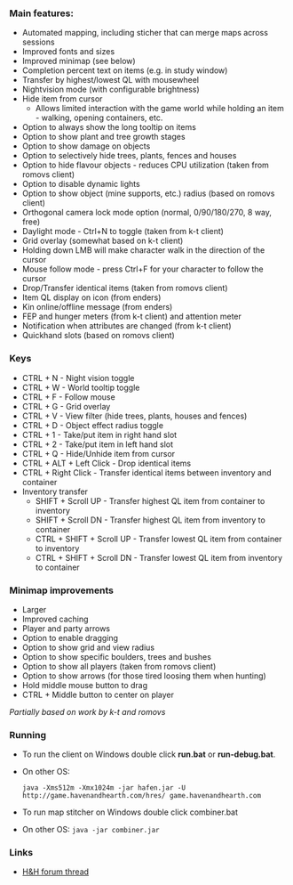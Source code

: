 ### Main features:

* Automated mapping, including sticher that can merge maps across sessions
* Improved fonts and sizes
* Improved minimap (see below)
* Completion percent text on items (e.g. in study window)
* Transfer by highest/lowest QL with mousewheel
* Nightvision mode (with configurable brightness)
* Hide item from cursor
  * Allows limited interaction with the game world while holding an item - walking, opening containers, etc.
* Option to always show the long tooltip on items
* Option to show plant and tree growth stages
* Option to show damage on objects
* Option to selectively hide trees, plants, fences and houses
* Option to hide flavour objects - reduces CPU utilization (taken from romovs client)
* Option to disable dynamic lights
* Option to show object (mine supports, etc.) radius (based on romovs client)
* Orthogonal camera lock mode option (normal, 0/90/180/270, 8 way, free)
* Daylight mode - Ctrl+N to toggle (taken from k-t client)
* Grid overlay (somewhat based on k-t client)
* Holding down LMB will make character walk in the direction of the cursor
* Mouse follow mode - press Ctrl+F for your character to follow the cursor
* Drop/Transfer identical items (taken from romovs client)
* Item QL display on icon (from enders)
* Kin online/offline message (from enders)
* FEP and hunger meters (from k-t client) and attention meter
* Notification when attributes are changed (from k-t client)
* Quickhand slots (based on romovs client)

### Keys
* CTRL + N - Night vision toggle
* CTRL + W - World tooltip toggle
* CTRL + F - Follow mouse
* CTRL + G - Grid overlay
* CTRL + V - View filter (hide trees, plants, houses and fences)
* CTRL + D - Object effect radius toggle
* CTRL + 1 - Take/put item in right hand slot
* CTRL + 2 - Take/put item in left hand slot
* CTRL + Q - Hide/Unhide item from cursor
* CTRL + ALT + Left Click - Drop identical items
* CTRL + Right Click - Transfer identical items between inventory and container
* Inventory transfer
  * SHIFT + Scroll UP - Transfer highest QL item from container to inventory
  * SHIFT + Scroll DN - Transfer highest QL item from inventory to container
  * CTRL + SHIFT + Scroll UP - Transfer lowest QL item from container to inventory
  * CTRL + SHIFT + Scroll DN - Transfer lowest QL item from inventory to container

### Minimap improvements
* Larger
* Improved caching
* Player and party arrows
* Option to enable dragging
* Option to show grid and view radius
* Option to show specific boulders, trees and bushes
* Option to show all players (taken from romovs client)
* Option to show arrows (for those tired loosing them when hunting)
* Hold middle mouse button to drag
* CTRL + Middle button to center on player

*Partially based on work by k-t and romovs*

### Running

* To run the client on Windows double click **run.bat** or **run-debug.bat**.
* On other OS: 
  
  ```java -Xms512m -Xmx1024m -jar hafen.jar -U http://game.havenandhearth.com/hres/ game.havenandhearth.com```

* To run map stitcher on Windows double click combiner.bat 
* On other OS: ```java -jar combiner.jar```

### Links

* [H&H forum thread](http://www.havenandhearth.com/forum/viewtopic.php?f=49&t=40945)
